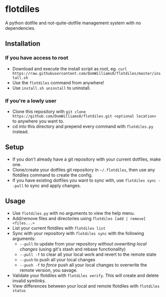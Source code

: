 # flotdiles
A python dotfile and not-quite-dotfile management system with no dependencies.

## Installation
### If you have access to root
* Download and execute the install script as root, eg. `curl https://raw.githubusercontent.com/DomWilliams0/flotdiles/master/install.sh`
* Use the `flotdiles` command from anywhere!
* Use `install.sh uninstall` to uninstall. 

### If you're a lowly user
* Clone this repository with `git clone https://github.com/DomWilliams0/flotdiles.git <optional location>` to anywhere you want to.
* cd into this directory and prepend every command with `flotdiles.py` instead.


## Setup
* If you don't already have a git repository with your current dotfiles, make one.
* Clone/create your dotfiles git repository in `~/.flotdiles`, then use any flotdiles command to create the config.
* If you have existing dotfiles you want to sync with, use `flotdiles sync --pull` to sync and apply changes.


## Usage
* Use `flotdiles.py` with no arguments to view the help menu. 
* Add/remove files and directories using `flotdiles [add | remove] <files...>`
* List your current flotdiles with `flotdiles list`
* Sync with your repository with `flotdiles sync` with the following arguments:
   * `--pull` to update from your repository *without ovewriting local changes* (using git's stash and rebase functionality)
   * `--pull -f` to clear all your local work and revert to the remote state
   * `--push` to push all your local changes
   * `--push -f` to *force* push all your local changes to overwrite the remote version, you savage. 
* Validate your flotdiles with `flotdiles verify`. This will create and delete invalid symlinks. 
* View differences between your local and remote flotdiles with `flotdiles status`